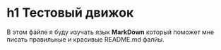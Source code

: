 h1 Тестовый движок
=====================

В этом файле я буду изучать язык **MarkDown** который поможет мне писать правильные и красивые README.md фалйы.